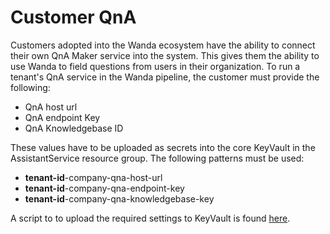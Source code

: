 
# Customer QnA

Customers adopted into the Wanda ecosystem have the ability to connect their own QnA Maker service into the system. This gives them the ability to use Wanda to field questions from users in their organization.
To run a tenant's QnA service in the Wanda pipeline, the customer must provide the following:

- QnA host url
- QnA endpoint Key
- QnA Knowledgebase ID

These values have to be uploaded as secrets into the core KeyVault in the AssistantService resource group.
The following patterns must be used:

- **tenant-id**-company-qna-host-url
- **tenant-id**-company-qna-endpoint-key
- **tenant-id**-company-qna-knowledgebase-key

A script to to upload the required settings to KeyVault is found [here](https://unit4-peopleplatform.visualstudio.com/People%20Platform/_git/DigitalAssistant.DevOps?path=%2FSetup%2FCustomerQnA%2FCreateKeyVaultEntriesForQAbot.ps1&version=GBmaster).






